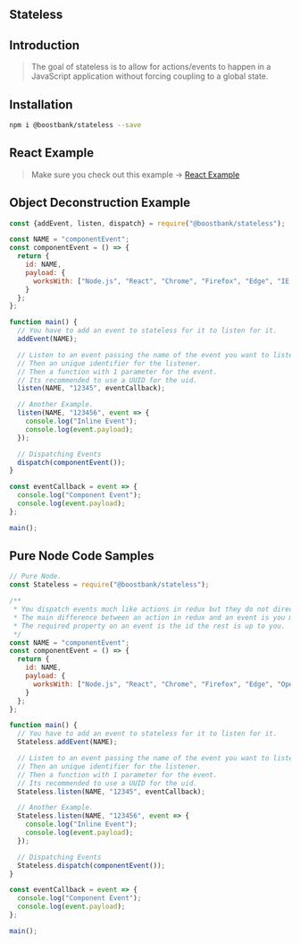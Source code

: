 ## Stateless

## Introduction

> The goal of stateless is to allow for actions/events to happen in a JavaScript application without forcing coupling to a global state.

## Installation

```sh
npm i @boostbank/stateless --save
```

## React Example

> Make sure you check out this example -> [React Example](https://github.com/boostbank/stateless-react)

## Object Deconstruction Example

```javascript
const {addEvent, listen, dispatch} = require("@boostbank/stateless");

const NAME = "componentEvent";
const componentEvent = () => {
  return {
    id: NAME,
    payload: {
      worksWith: ["Node.js", "React", "Chrome", "Firefox", "Edge", "IE 11", "And many more!"]
    }
  };
};

function main() {
  // You have to add an event to stateless for it to listen for it.
  addEvent(NAME);

  // Listen to an event passing the name of the event you want to listen to.
  // Then an unique identifier for the listener.
  // Then a function with 1 parameter for the event.
  // Its recommended to use a UUID for the uid.
  listen(NAME, "12345", eventCallback);

  // Another Example.
  listen(NAME, "123456", event => {
    console.log("Inline Event");
    console.log(event.payload);
  });

  // Dispatching Events
  dispatch(componentEvent());
}

const eventCallback = event => {
  console.log("Component Event");
  console.log(event.payload);
};

main();

```

## Pure Node Code Samples

```javascript
// Pure Node.
const Stateless = require("@boostbank/stateless");

/**
 * You dispatch events much like actions in redux but they do not directly modify state.
 * The main difference between an action in redux and an event is you make a function that returns an object instead.
 * The required property on an event is the id the rest is up to you.
 */
const NAME = "componentEvent";
const componentEvent = () => {
  return {
    id: NAME,
    payload: {
      worksWith: ["Node.js", "React", "Chrome", "Firefox", "Edge", "Opera", "IE 11", "And many more!"]
    }
  };
};

function main() {
  // You have to add an event to stateless for it to listen for it.
  Stateless.addEvent(NAME);

  // Listen to an event passing the name of the event you want to listen to.
  // Then an unique identifier for the listener.
  // Then a function with 1 parameter for the event.
  // Its recommended to use a UUID for the uid.
  Stateless.listen(NAME, "12345", eventCallback);

  // Another Example.
  Stateless.listen(NAME, "123456", event => {
    console.log("Inline Event");
    console.log(event.payload);
  });

  // Dispatching Events
  Stateless.dispatch(componentEvent());
}

const eventCallback = event => {
  console.log("Component Event");
  console.log(event.payload);
};

main();

```
